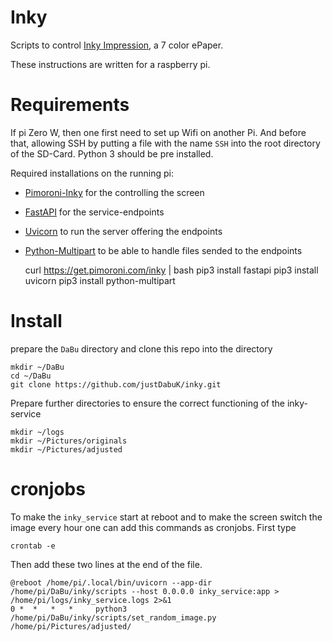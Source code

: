 # Inky
Scripts to control [Inky Impression](https://shop.pimoroni.com/products/inky-impression), a 7 color ePaper.

These instructions are written for a raspberry pi.

# Requirements
If pi Zero W, then one first need to set up Wifi on another Pi.
And before that, allowing SSH by putting a file with the name `SSH` into the root directory of the SD-Card.
Python 3 should be pre installed.

Required installations on the running pi: 
- [Pimoroni-Inky](https://github.com/pimoroni/inky) for the controlling the screen
- [FastAPI](https://fastapi.tiangolo.com/) for the service-endpoints
- [Uvicorn](https://www.uvicorn.org/) to run the server offering the endpoints
- [Python-Multipart](https://pypi.org/project/python-multipart/) to be able to handle files sended to the endpoints


    curl https://get.pimoroni.com/inky | bash
    pip3 install fastapi
    pip3 install uvicorn
    pip3 install python-multipart

# Install
prepare the `DaBu` directory and clone this repo into the directory

    mkdir ~/DaBu
    cd ~/DaBu
    git clone https://github.com/justDabuK/inky.git

Prepare further directories to ensure the correct functioning of the inky-service

    mkdir ~/logs
    mkdir ~/Pictures/originals
    mkdir ~/Pictures/adjusted

# cronjobs
To make the `inky_service` start at reboot and to make the screen switch the image every hour one can add this commands as cronjobs. First type

    crontab -e

Then add these two lines at the end of the file.

    @reboot /home/pi/.local/bin/uvicorn --app-dir /home/pi/DaBu/inky/scripts --host 0.0.0.0 inky_service:app > /home/pi/logs/inky_service.logs 2>&1
    0 *  *   *   *     python3 /home/pi/DaBu/inky/scripts/set_random_image.py /home/pi/Pictures/adjusted/
